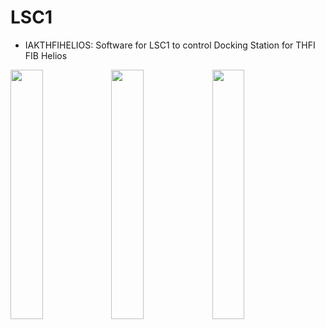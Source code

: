 # LSC1


- IAKTHFIHELIOS: Software for LSC1 to control Docking Station for THFI FIB Helios

<img src="https://github.com/Spiean03/LSC1/blob/master/IAKTHFIHELIOS/V1.1/Images/WelcomeScreen.png" width="32%"><img src="https://github.com/Spiean03/LSC1/blob/master/IAKTHFIHELIOS/V1.1/Images/MainScreen.png" width="32%"><img src="https://github.com/Spiean03/LSC1/blob/master/IAKTHFIHELIOS/V1.1/Images/SettingsScreen.png" width="32%">

